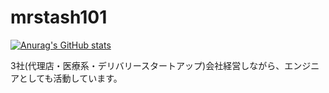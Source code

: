 # mrstash101
[![Anurag's GitHub stats](https://github-readme-stats.vercel.app/api?username=mrstash101)](https://github.com/anuraghazra/github-readme-stats)

3社(代理店・医療系・デリバリースタートアップ)会社経営しながら、エンジニアとしても活動しています。
